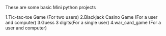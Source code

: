 These are some basic Mini python projects

1.Tic-tac-toe Game (For two users)
2.Blackjack Casino Game (For a user and computer)
3.Guess 3 digits(For a single user)
4.war_card_game (For a user and computer)
